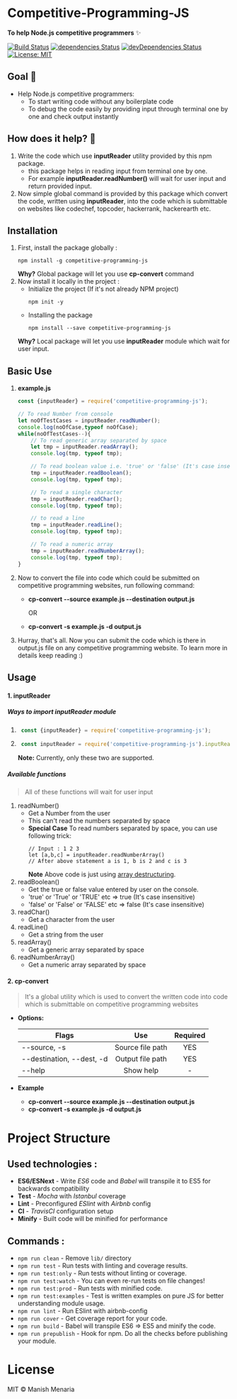 # Competitive-Programming-JS
**To help Node.js competitive programmers** ✨

[![Build Status](https://travis-ci.org/Gr8manish/CompetitiveProgramming.js.svg?branch=master)](https://travis-ci.org/Gr8manish/CompetitiveProgramming.js) [![dependencies Status](https://david-dm.org/Gr8manish/CompetitiveProgramming.js/status.svg)](https://david-dm.org/Gr8manish/CompetitiveProgramming.js) [![devDependencies Status](https://david-dm.org/Gr8manish/CompetitiveProgramming.js/dev-status.svg)](https://david-dm.org/Gr8manish/CompetitiveProgramming.js?type=dev) [![License: MIT](https://img.shields.io/badge/License-MIT-blue.svg)](https://opensource.org/licenses/MIT)



## Goal 🎯
* Help Node.js competitive programmers:
	* To start writing code without any boilerplate code
	* To debug the code easily by providing input through terminal one by one and check output instantly

## How does it help? 🎯
1. Write the code which use **inputReader** utility provided by this npm package.
	* this package helps in reading input from terminal one by one. 
	* For example **inputReader.readNumber()** will wait for user input and return provided input.
2. Now simple global command is provided by this package which convert the code, written using **inputReader**, into the code which is submittable on websites like codechef, topcoder, hackerrank, hackerearth etc.

## Installation
1. First, install the package globally :
	```
	npm install -g competitive-programming-js
	```
	**Why?** Global package will let you use **cp-convert** command
2. Now install it locally in the project :
	* Initialize the project (If it's not already NPM project)
		```
		npm init -y
		```
	* Installing the package
		```
		npm install --save competitive-programming-js
		```
	**Why?** Local package will let you use **inputReader** module which wait for user input.

## Basic Use

1. **example.js**
	```javascript
	const {inputReader} = require('competitive-programming-js');

	// To read Number from console
	let noOfTestCases = inputReader.readNumber();
	console.log(noOfCase,typeof noOfCase);
	while(noOfTestCases--){
		// To read generic array separated by space
		let tmp = inputReader.readArray();
		console.log(tmp, typeof tmp);

		// To read boolean value i.e. 'true' or 'false' (It's case insensitive)
		tmp = inputReader.readBoolean();
		console.log(tmp, typeof tmp);

		// To read a single character
		tmp = inputReader.readChar();
		console.log(tmp, typeof tmp);

		// to read a line
		tmp = inputReader.readLine();
		console.log(tmp, typeof tmp);

		// To read a numeric array
		tmp = inputReader.readNumberArray();
		console.log(tmp, typeof tmp);
	}
	```

2. Now to convert the file into code which could be submitted on competitive programming websites, run following command:
	* **cp-convert --source example.js --destination output.js**
		
		OR
	* **cp-convert -s example.js -d output.js**
3. Hurray, that's all. Now you can submit the code which is there in output.js file on any competitive programming website. To learn more in details keep reading :)

## Usage

#### 1. inputReader
##### Ways to import inputReader module
1. ```javascript 
	const {inputReader} = require('competitive-programming-js'); 
	```
2. ```JavaScript
	const inputReader = require('competitive-programming-js').inputReader;
	```
	**Note:** Currently, only these two are supported.


##### Available functions
> All of these functions will wait for user input
1. readNumber()
	* Get a Number from the user
	* This can't read the numbers separated by space
	* **Special Case** To read numbers separated by space, you can use following trick:
		```
		// Input : 1 2 3
		let [a,b,c] = inputReader.readNumberArray()
		// After above statement a is 1, b is 2 and c is 3
		```
		**Note** Above code is just using [array destructuring](https://javascript.info/destructuring-assignment#array-destructuring).
2. readBoolean()
	* Get the true or false value entered by user on the console.
	* 'true' or 'True' or 'TRUE' etc => true (It's case insensitive)
	* 'false' or 'False' or 'FALSE' etc => false (It's case insensitive)
3. readChar()
	* Get a character from the user
4. readLine()
	* Get a string from the user
5. readArray()
	* Get a generic array separated by space
6. readNumberArray()
	* Get a numeric array separated by space

	
#### 2. cp-convert
> It's a global utility which is used to convert the written code into code which is submittable on competitive programming websites
- **Options:**

	| Flags                    | Use                            | Required        |
	| -------------------------|:------------------------------:| :--------------:|
	| --source, -s             | Source file path               | YES             |
	| --destination, --dest, -d| Output file path               |   YES           |
	| --help                   | Show help                       |    -           |
- **Example**
	* **cp-convert --source example.js --destination output.js**
	* **cp-convert -s example.js -d output.js**

# Project Structure

## Used technologies :

* **ES6/ESNext** - Write _ES6_ code and _Babel_ will transpile it to ES5 for backwards compatibility
* **Test** - _Mocha_ with _Istanbul_ coverage
* **Lint** - Preconfigured _ESlint_ with _Airbnb_ config
* **CI** - _TravisCI_ configuration setup
* **Minify** - Built code will be minified for performance

## Commands :
- `npm run clean` - Remove `lib/` directory
- `npm run test` - Run tests with linting and coverage results.
- `npm run test:only` - Run tests without linting or coverage.
- `npm run test:watch` - You can even re-run tests on file changes!
- `npm run test:prod` - Run tests with minified code.
- `npm run test:examples` - Test is written examples on pure JS for better understanding module usage.
- `npm run lint` - Run ESlint with airbnb-config
- `npm run cover` - Get coverage report for your code.
- `npm run build` - Babel will transpile ES6 => ES5 and minify the code.
- `npm run prepublish` - Hook for npm. Do all the checks before publishing your module.

# License

MIT © Manish Menaria
